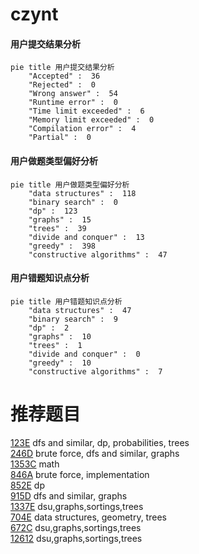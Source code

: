 # czynt

<!-- tabs:start -->



#### **用户提交结果分析**

```mermaid
pie title 用户提交结果分析
    "Accepted" :  36
    "Rejected" :  0
    "Wrong answer" :  54
    "Runtime error" :  0
    "Time limit exceeded" :  6
    "Memory limit exceeded" :  0
    "Compilation error" :  4
    "Partial" :  0
```

#### **用户做题类型偏好分析**

```mermaid
pie title 用户做题类型偏好分析
    "data structures" :  118
    "binary search" :  0
    "dp" :  123
    "graphs" :  15
    "trees" :  39
    "divide and conquer" :  13
    "greedy" :  398
    "constructive algorithms" :  47
```
#### **用户错题知识点分析**

```mermaid
pie title 用户错题知识点分析
    "data structures" :  47
    "binary search" :  9
    "dp" :  2
    "graphs" :  10
    "trees" :  1
    "divide and conquer" :  0
    "greedy" :  10
    "constructive algorithms" :  7
```



<!-- tabs:end -->
# 推荐题目
[123E](https://codeforces.com/contest/123/problem/E)		dfs and similar,
                        dp,
                        probabilities,
                        trees		  
[246D](https://codeforces.com/contest/246/problem/D)		brute force,
                        dfs and similar,
                        graphs		  
[1353C](https://codeforces.com/contest/1353/problem/C)		math		  
[846A](https://codeforces.com/contest/846/problem/A)		brute force,
                        implementation		  
[852E](https://codeforces.com/contest/852/problem/E)		dp		  
[915D](https://codeforces.com/contest/915/problem/D)		dfs and similar,
                        graphs		  
[1337E](https://codeforces.com/contest/1337/problem/E)		dsu,graphs,sortings,trees		  
[704E](https://codeforces.com/contest/704/problem/E)		data structures,
                        geometry,
                        trees		  
[672C](https://codeforces.com/contest/672/problem/C)		dsu,graphs,sortings,trees		  
[12612](https://codeforces.com/contest/1261/problem/2)		dsu,graphs,sortings,trees		  
